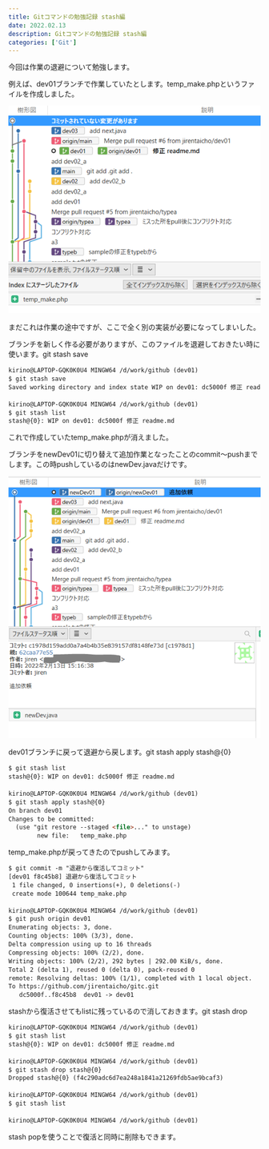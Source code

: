 ```yaml
---
title: Gitコマンドの勉強記録 stash編
date: 2022.02.13
description: Gitコマンドの勉強記録 stash編
categories: ['Git']
---
```


今回は作業の退避について勉強します。



例えば、dev01ブランチで作業していたとします。temp_make.phpというファイルを作成しました。

![画像](/1102/1.png)


まだこれは作業の途中ですが、ここで全く別の実装が必要になってしまいした。

ブランチを新しく作る必要がありますが、このファイルを退避しておきたい時に使います。git stash save

```html
kirino@LAPTOP-GQK0K0U4 MINGW64 /d/work/github (dev01)
$ git stash save
Saved working directory and index state WIP on dev01: dc5000f 修正 readme.md

kirino@LAPTOP-GQK0K0U4 MINGW64 /d/work/github (dev01)
$ git stash list
stash@{0}: WIP on dev01: dc5000f 修正 readme.md
```


これで作成していたtemp_make.phpが消えました。



ブランチをnewDev01に切り替えて追加作業となったことのcommit～pushまでします。この時pushしているのはnewDev.javaだけです。

![画像](/1102/2.png)


dev01ブランチに戻って退避から戻します。git stash apply stash@{0}

```html
$ git stash list
stash@{0}: WIP on dev01: dc5000f 修正 readme.md

kirino@LAPTOP-GQK0K0U4 MINGW64 /d/work/github (dev01)
$ git stash apply stash@{0}
On branch dev01
Changes to be committed:
  (use "git restore --staged <file>..." to unstage)
        new file:   temp_make.php

```


temp_make.phpが戻ってきたのでpushしてみます。

```html
$ git commit -m "退避から復活してコミット"
[dev01 f8c45b8] 退避から復活してコミット
 1 file changed, 0 insertions(+), 0 deletions(-)
 create mode 100644 temp_make.php

kirino@LAPTOP-GQK0K0U4 MINGW64 /d/work/github (dev01)
$ git push origin dev01
Enumerating objects: 3, done.
Counting objects: 100% (3/3), done.
Delta compression using up to 16 threads
Compressing objects: 100% (2/2), done.
Writing objects: 100% (2/2), 292 bytes | 292.00 KiB/s, done.
Total 2 (delta 1), reused 0 (delta 0), pack-reused 0
remote: Resolving deltas: 100% (1/1), completed with 1 local object.
To https://github.com/jirentaicho/gitc.git
   dc5000f..f8c45b8  dev01 -> dev01

```




stashから復活させてもlistに残っているので消しておきます。git stash drop

```html
kirino@LAPTOP-GQK0K0U4 MINGW64 /d/work/github (dev01)
$ git stash list
stash@{0}: WIP on dev01: dc5000f 修正 readme.md

kirino@LAPTOP-GQK0K0U4 MINGW64 /d/work/github (dev01)
$ git stash drop stash@{0}
Dropped stash@{0} (f4c290adc6d7ea248a1841a21269fdb5ae9bcaf3)

kirino@LAPTOP-GQK0K0U4 MINGW64 /d/work/github (dev01)
$ git stash list

kirino@LAPTOP-GQK0K0U4 MINGW64 /d/work/github (dev01)

```


stash popを使うことで復活と同時に削除もできます。

